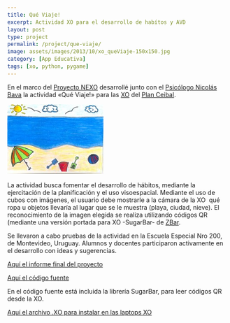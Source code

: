 ```yaml
---
title: Qué Viaje!
excerpt: Actividad XO para el desarrollo de habítos y AVD
layout: post
type: project
permalink: /project/que-viaje/
image: assets/images/2013/10/xo_queViaje-150x150.jpg
category: [App Educativa]
tags: [xo, python, pygame]
---
```

En el marco del [Proyecto NEXO](http://www.fing.edu.uy/nexo/%C2%BFqu%C3%A9-es-nexo) desarrollé junto con el [Psicólogo Nicolás Bava](http://uy.linkedin.com/pub/nicol%C3%A1s-bava/26/39a/898) la actividad «Qué Viaje!» para las [XO](http://laptop.org/en/laptop/) del [Plan Ceibal](http://www.ceibal.edu.uy/Paginas/Inicio.aspx).

![Ilustración de la ambientación del juego](/assets/images/2013/10/Playa-220x159.jpg)
  
La actividad busca fomentar el desarrollo de hábitos, mediante la ejercitación de la planificación y el uso visoespacial. Mediante el uso de cubos con imágenes, el usuario debe mostrarle a la cámara de la XO  qué ropa u objetos llevaría al lugar que se le muestra (playa, ciudad, nieve). El reconocimiento de la imagen elegida se realiza utilizando códigos QR (mediante una versión portada para XO -SugarBar- de [ZBar](http://zbar.sourceforge.net/).

Se llevaron a cabo pruebas de la actividad en la Escuela Especial Nro 200, de Montevideo, Uruguay. Alumnos y docentes participaron activamente en el desarrollo con ideas y sugerencias.

[Aquí el informe final del proyecto](https://docs.google.com/document/d/1CbsVFNg7BYidQn8-zQSdOKn4hcg_jqXjwfcTekyWTKA/pub)

[Aquí el código fuente](http://git.sugarlabs.org/que-viaje)

En el código fuente está incluida la librería SugarBar, para leer códigos QR desde la XO.

[Aquí el archivo .XO para instalar en las laptops XO](http://git.sugarlabs.org/que-viaje/que-viaje/blobs/master/src/dist/QueViaje-1.xo)